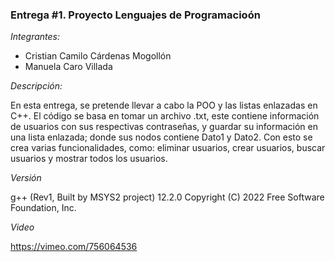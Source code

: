 ### Entrega #1. Proyecto Lenguajes de Programacioón

*Integrantes:*

* Cristian Camilo Cárdenas Mogollón
* Manuela Caro Villada

*Descripción:*

En esta entrega, se pretende llevar a cabo la POO y las listas enlazadas en C++.
El código se basa en tomar un archivo .txt, este contiene información de usuarios con sus respectivas contraseñas, y guardar su información en una lista enlazada; donde sus nodos contiene Dato1 y Dato2. Con esto se crea varias funcionalidades, como: eliminar usuarios, crear usuarios, buscar usuarios y mostrar todos los usuarios.

*Versión*

g++ (Rev1, Built by MSYS2 project) 12.2.0
Copyright (C) 2022 Free Software Foundation, Inc.

*Video*

https://vimeo.com/756064536
